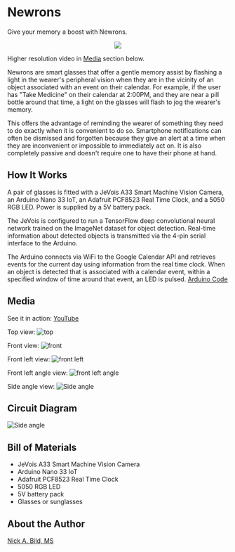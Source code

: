 # Newrons

Give your memory a boost with Newrons.

<p align="center">
<img src="https://raw.githubusercontent.com/nickbild/newrons/master/media/teaser.gif">
</p>

Higher resolution video in [Media](https://github.com/nickbild/newrons#media) section below.

Newrons are smart glasses that offer a gentle memory assist by flashing a light in the wearer's peripheral vision when they are in the vicinity of an object associated with an event on their calendar.  For example, if the user has "Take Medicine" on their calendar at 2:00PM, and they are near a pill bottle around that time, a light on the glasses will flash to jog the wearer's memory.

This offers the advantage of reminding the wearer of something they need to do exactly when it is convenient to do so.  Smartphone notifications can often be dismissed and forgotten because they give an alert at a time when they are inconvenient or impossible to immediately act on.  It is also completely passive and doesn't require one to have their phone at hand.

## How It Works

A pair of glasses is fitted with a JeVois A33 Smart Machine Vision Camera, an Arduino Nano 33 IoT, an Adafruit PCF8523 Real Time Clock, and a 5050 RGB LED.  Power is supplied by a 5V battery pack.

The JeVois is configured to run a TensorFlow deep convolutional neural network trained on the ImageNet dataset for object detection.  Real-time information about detected objects is transmitted via the 4-pin serial interface to the Arduino.

The Arduino connects via WiFi to the Google Calendar API and retrieves events for the current day using information from the real time clock.  When an object is detected that is associated with a calendar event, within a specified window of time around that event, an LED is pulsed.  [Arduino Code](https://github.com/nickbild/newrons/blob/master/newrons_controller/newrons_controller.ino)

## Media

See it in action:
[YouTube](https://www.youtube.com/watch?v=C8D3Lubc3Jo)

Top view:
![top](https://raw.githubusercontent.com/nickbild/newrons/master/media/top_sm.jpg)

Front view:
![front](https://raw.githubusercontent.com/nickbild/newrons/master/media/front_sm.jpg)

Front left view:
![front left](https://raw.githubusercontent.com/nickbild/newrons/master/media/front_left_sm.jpg)

Front left angle view:
![front left angle](https://raw.githubusercontent.com/nickbild/newrons/master/media/front_left_angle_sm.jpg)

Side angle view:
![Side angle](https://raw.githubusercontent.com/nickbild/newrons/master/media/side_angle_sm.jpg)

## Circuit Diagram

![Side angle](https://raw.githubusercontent.com/nickbild/newrons/master/media/diagram_bb.jpg)

## Bill of Materials

- JeVois A33 Smart Machine Vision Camera
- Arduino Nano 33 IoT
- Adafruit PCF8523 Real Time Clock
- 5050 RGB LED
- 5V battery pack
- Glasses or sunglasses

## About the Author

[Nick A. Bild, MS](https://nickbild79.firebaseapp.com/#!/)

